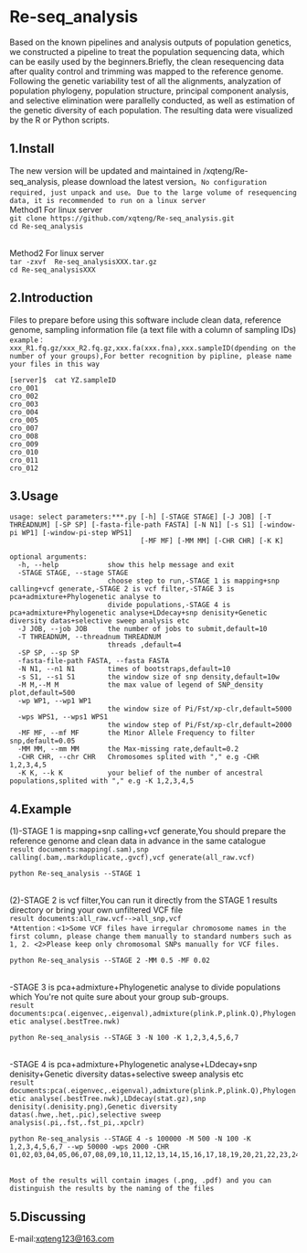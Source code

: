 # Re-seq_analysis

Based on the known pipelines and analysis outputs of population genetics, we constructed a pipeline to treat the population sequencing data, which can be easily used by the beginners.Briefly, the clean resequencing data after quality control and trimming was mapped to the reference genome. Following the genetic variability test of all the alignments, analyzation of population phylogeny, population structure, principal component analysis, and selective elimination were parallelly conducted, as well as estimation of the genetic diversity of each population. The resulting data were visualized by the R or Python scripts.

1.Install
--
The new version will be updated and maintained in /xqteng/Re-seq_analysis, please  download the latest version。`No configuration required, just unpack and use。` `Due to the large volume of resequencing data, it is recommended to run on a linux server`
<br>Method1 For linux server
<br>`git clone https://github.com/xqteng/Re-seq_analysis.git` 
<br>`cd Re-seq_analysis`<br/>

<br>Method2 For linux server
 <br>`tar -zxvf  Re-seq_analysisXXX.tar.gz`
    <br> `cd Re-seq_analysisXXX`

2.Introduction
--
Files to prepare before using this software include clean data, reference genome, sampling information file (a text file with a column of sampling IDs)
<br>`example：xxx_R1.fq.gz/xxx_R2.fq.gz,xxx.fa(xxx.fna),xxx.sampleID(dpending on the number of your groups),For better recognition by pipline, please name your files in this way`
```
[server]$  cat YZ.sampleID
cro_001
cro_002
cro_003
cro_004
cro_005
cro_007
cro_008
cro_009
cro_010
cro_011
cro_012
```
3.Usage
--
```
usage: select parameters:***.py [-h] [-STAGE STAGE] [-J JOB] [-T THREADNUM] [-SP SP] [-fasta-file-path FASTA] [-N N1] [-s S1] [-window-pi WP1] [-window-pi-step WPS1]
                                [-MF MF] [-MM MM] [-CHR CHR] [-K K]

optional arguments:
  -h, --help            show this help message and exit
  -STAGE STAGE, --stage STAGE
                        choose step to run,-STAGE 1 is mapping+snp calling+vcf generate,-STAGE 2 is vcf filter,-STAGE 3 is pca+admixture+Phylogenetic analyse to
                        divide populations,-STAGE 4 is pca+admixture+Phylogenetic analyse+LDdecay+snp denisity+Genetic diversity datas+selective sweep analysis etc
  -J JOB, --job JOB     the number of jobs to submit,default=10
  -T THREADNUM, --threadnum THREADNUM
                        threads ,default=4
  -SP SP, --sp SP
  -fasta-file-path FASTA, --fasta FASTA
  -N N1, --n1 N1        times of bootstraps,default=10
  -s S1, --s1 S1        the window size of snp density,default=10w
  -M M,--M M            the max value of legend of SNP_density plot,default=500
  -wp WP1, --wp1 WP1
                        the window size of Pi/Fst/xp-clr,default=5000
  -wps WPS1, --wps1 WPS1
                        the window step of Pi/Fst/xp-clr,default=2000
  -MF MF, --mf MF       the Minor Allele Frequency to filter snp,default=0.05
  -MM MM, --mm MM       the Max-missing rate,default=0.2
  -CHR CHR, --chr CHR   Chromosomes splited with "," e.g -CHR 1,2,3,4,5
  -K K, --k K           your belief of the number of ancestral populations,splited with "," e.g -K 1,2,3,4,5
```
4.Example
---
(1)-STAGE 1 is mapping+snp calling+vcf generate,You should prepare the reference genome and clean data in advance in the same catalogue
<br>`result documents:mapping(.sam),snp calling(.bam,.markduplicate,.gvcf),vcf generate(all_raw.vcf)`
```
python Re-seq_analysis --STAGE 1
```
<br>(2)-STAGE 2 is vcf filter,You can run it directly from the STAGE 1 results directory or bring your own unfiltered VCF file
<br>`result documents:all_raw.vcf-->all_snp,vcf` 
<br>`*Attention：<1>Some VCF files have irregular chromosome names in the first column, please change them manually to standard numbers such as 1, 2. <2>Please keep only chromosomal SNPs manually for VCF files.`
```
python Re-seq_analysis --STAGE 2 -MM 0.5 -MF 0.02
```

<br>-STAGE 3 is pca+admixture+Phylogenetic analyse to divide populations which You're not quite sure about your group sub-groups.
<br>`result documents:pca(.eigenvec,.eigenval),admixture(plink.P,plink.Q),Phylogenetic analyse(.bestTree.nwk)`
```
python Re-seq_analysis --STAGE 3 -N 100 -K 1,2,3,4,5,6,7 
```
<br>-STAGE 4 is pca+admixture+Phylogenetic analyse+LDdecay+snp denisity+Genetic diversity datas+selective sweep analysis etc
<br>`result documents:pca(.eigenvec,.eigenval),admixture(plink.P,plink.Q),Phylogenetic analyse(.bestTree.nwk),LDdecay(stat.gz),snp denisity(.denisity.png),Genetic diversity datas(.hwe,.het,.pic),selective sweep analysis(.pi,.fst,.fst_pi,.xpclr)`
```
python Re-seq_analysis --STAGE 4 -s 100000 -M 500 -N 100 -K 1,2,3,4,5,6,7 --wp 50000 -wps 2000 -CHR 01,02,03,04,05,06,07,08,09,10,11,12,13,14,15,16,17,18,19,20,21,22,23,24
```
<br>`Most of the results will contain images (.png, .pdf) and you can distinguish the results by the naming of the files`

5.Discussing
--
E-mail:xqteng123@163.com


